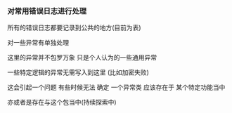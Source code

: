### 对常用错误日志进行处理

所有的错误日志都要记录到公共的地方(目前为表)  

对一些异常有单独处理

这里的异常并不包罗万象 只是个人认为的一些通用异常

一些特定逻辑的异常无需写入到这里 (比如加密失败)

这会引起一个问题 有些时候无法 确定 一个异常类 应该存在于 某个特定功能当中 

亦或者是存在与这个包当中(持续探索中)




